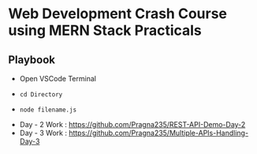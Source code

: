 # Web Development Crash Course using MERN Stack Practicals

## Playbook

* Open VSCode Terminal
*     cd Directory
*     node filename.js

* Day - 2 Work : https://github.com/Pragna235/REST-API-Demo-Day-2
* Day - 3 Work : https://github.com/Pragna235/Multiple-APIs-Handling-Day-3

